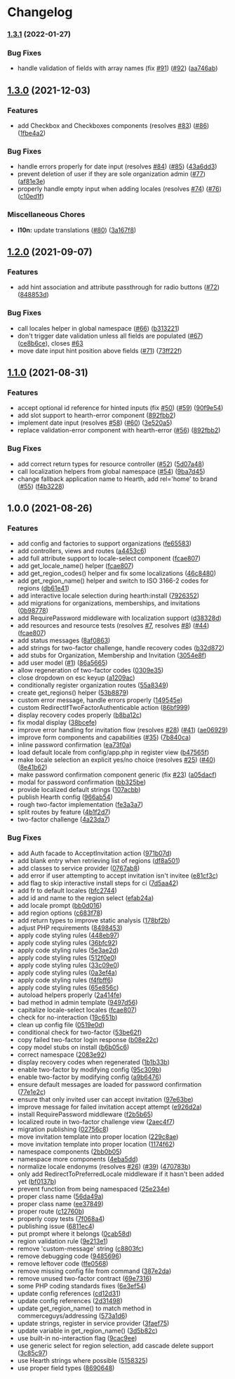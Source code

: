 # Changelog

### [1.3.1](https://www.github.com/fluid-project/hearth/compare/v1.3.0...v1.3.1) (2022-01-27)


### Bug Fixes

* handle validation of fields with array names (fix [#91](https://www.github.com/fluid-project/hearth/issues/91)) ([#92](https://www.github.com/fluid-project/hearth/issues/92)) ([aa746ab](https://www.github.com/fluid-project/hearth/commit/aa746ab42a360cae0ac09cfd157a0ccc5fbac66b))

## [1.3.0](https://www.github.com/fluid-project/hearth/compare/v1.2.0...v1.3.0) (2021-12-03)


### Features

* add Checkbox and Checkboxes components (resolves [#83](https://www.github.com/fluid-project/hearth/issues/83)) ([#86](https://www.github.com/fluid-project/hearth/issues/86)) ([1fbe4a2](https://www.github.com/fluid-project/hearth/commit/1fbe4a2f0d96b42fc2d29ec9e5c228c56f1156de))


### Bug Fixes

* handle errors properly for date input (resolves [#84](https://www.github.com/fluid-project/hearth/issues/84)) ([#85](https://www.github.com/fluid-project/hearth/issues/85)) ([43a6dd3](https://www.github.com/fluid-project/hearth/commit/43a6dd34c04ae6c1625ce27e36b1bf0caa4e415c))
* prevent deletion of user if they are sole organization admin ([#77](https://www.github.com/fluid-project/hearth/issues/77)) ([af81e3e](https://www.github.com/fluid-project/hearth/commit/af81e3e4839459fcce2777b962e2d3216545e5c6))
* properly handle empty input when adding locales (resolves [#74](https://www.github.com/fluid-project/hearth/issues/74)) ([#76](https://www.github.com/fluid-project/hearth/issues/76)) ([c10ed1f](https://www.github.com/fluid-project/hearth/commit/c10ed1fd9658ebd448ee026fd36681d4a6a2b2f9))


### Miscellaneous Chores

* **l10n:** update translations ([#80](https://www.github.com/fluid-project/hearth/issues/80)) ([3a167f8](https://www.github.com/fluid-project/hearth/commit/3a167f81690347fe988c94585774e344ce6625ea))

## [1.2.0](https://www.github.com/fluid-project/hearth/compare/v1.1.0...v1.2.0) (2021-09-07)


### Features

* add hint association and attribute passthrough for radio buttons ([#72](https://www.github.com/fluid-project/hearth/issues/72)) ([848853d](https://www.github.com/fluid-project/hearth/commit/848853d96752ddb56f1616c6d35c8496c731d757))


### Bug Fixes

* call locales helper in global namespace ([#66](https://www.github.com/fluid-project/hearth/issues/66)) ([b313221](https://www.github.com/fluid-project/hearth/commit/b31322122b1f579bb67c8e8de185ef51b57fafbd))
* don't trigger date validation unless all fields are populated ([#67](https://www.github.com/fluid-project/hearth/issues/67)) ([ce8b6ce](https://www.github.com/fluid-project/hearth/commit/ce8b6cee5503cd10898074a41c6fe83cbf018866)), closes [#63](https://www.github.com/fluid-project/hearth/issues/63)
* move date input hint position above fields ([#71](https://www.github.com/fluid-project/hearth/issues/71)) ([73ff22f](https://www.github.com/fluid-project/hearth/commit/73ff22fb5e94bb053536c9c7bb398565b24d4be8))

## [1.1.0](https://www.github.com/fluid-project/hearth/compare/v1.0.0...v1.1.0) (2021-08-31)


### Features

* accept optional id reference for hinted inputs (fix [#50](https://www.github.com/fluid-project/hearth/issues/50)) ([#59](https://www.github.com/fluid-project/hearth/issues/59)) ([90f9e54](https://www.github.com/fluid-project/hearth/commit/90f9e54db6872ebe1e847d4b425f9ed8819ce252))
* add slot support to hearth-error component ([892fbb2](https://www.github.com/fluid-project/hearth/commit/892fbb2adc7aad9df0c0337a43b104d4a2de3bb1))
* implement date input (resolves [#58](https://www.github.com/fluid-project/hearth/issues/58)) ([#60](https://www.github.com/fluid-project/hearth/issues/60)) ([3e520a5](https://www.github.com/fluid-project/hearth/commit/3e520a53a5bf765e3923af8824963d39a2b28db8))
* replace validation-error component with hearth-error ([#56](https://www.github.com/fluid-project/hearth/issues/56)) ([892fbb2](https://www.github.com/fluid-project/hearth/commit/892fbb2adc7aad9df0c0337a43b104d4a2de3bb1))


### Bug Fixes

* add correct return types for resource controller ([#52](https://www.github.com/fluid-project/hearth/issues/52)) ([5d07a48](https://www.github.com/fluid-project/hearth/commit/5d07a48e7308634eceb240f631f130ed5ca3d285))
* call localization helpers from global namespace ([#54](https://www.github.com/fluid-project/hearth/issues/54)) ([9ba7d45](https://www.github.com/fluid-project/hearth/commit/9ba7d45ee6bef7337f8c21579bd419bc0f8585d5))
* change fallback application name to Hearth, add rel='home' to brand ([#55](https://www.github.com/fluid-project/hearth/issues/55)) ([f4b3228](https://www.github.com/fluid-project/hearth/commit/f4b3228a0c5409d37a49144cde028ea5c6a9060c))

## 1.0.0 (2021-08-26)


### Features

* add config and factories to support organizations ([fe65583](https://www.github.com/fluid-project/hearth/commit/fe6558348a9f8575bf28025015539c61daf8b143))
* add controllers, views and routes ([a4453c6](https://www.github.com/fluid-project/hearth/commit/a4453c6555e2cef89badc4acecbc4b3b107be42c))
* add full attribute support to locale-select component ([fcae807](https://www.github.com/fluid-project/hearth/commit/fcae8073c3291a538864b56b2cd4e153b635c9f1))
* add get_locale_name() helper ([fcae807](https://www.github.com/fluid-project/hearth/commit/fcae8073c3291a538864b56b2cd4e153b635c9f1))
* add get_region_codes() helper and fix some localizations ([46c8480](https://www.github.com/fluid-project/hearth/commit/46c8480abbaa37f81fc090a6350443ed0ff39e56))
* add get_region_name() helper and switch to ISO 3166-2 codes for regions ([db61e41](https://www.github.com/fluid-project/hearth/commit/db61e41e1185a2fd5f245f28b629a8a9948fbe79))
* add interactive locale selection during hearth:install ([7926352](https://www.github.com/fluid-project/hearth/commit/7926352b36f979891b31c103ef374ed2b665b202))
* add migrations for organizations, memberships, and invitations ([0b98778](https://www.github.com/fluid-project/hearth/commit/0b98778b5c8b91c87ad6f5d65ed6c0d4ff608831))
* add RequirePassword middleware with localization support ([d38328d](https://www.github.com/fluid-project/hearth/commit/d38328ddc6a6e4cd72230afecc216e1213adff5c))
* add resources and resource tests (resolves [#7](https://www.github.com/fluid-project/hearth/issues/7), resolves [#8](https://www.github.com/fluid-project/hearth/issues/8)) ([#44](https://www.github.com/fluid-project/hearth/issues/44)) ([fcae807](https://www.github.com/fluid-project/hearth/commit/fcae8073c3291a538864b56b2cd4e153b635c9f1))
* add status messages ([8af0863](https://www.github.com/fluid-project/hearth/commit/8af086356cfd1e8b229dd885a85f59e1b6401dcd))
* add strings for two-factor challenge, handle recovery codes ([b32d872](https://www.github.com/fluid-project/hearth/commit/b32d872a8851d23e9f6a5e4d40faca96741472ff))
* add stubs for Organization, Membership and Invitation ([3054e8f](https://www.github.com/fluid-project/hearth/commit/3054e8f7aa69fafff9b10e60b5d8437155577d7f))
* add user model ([#1](https://www.github.com/fluid-project/hearth/issues/1)) ([86a5665](https://www.github.com/fluid-project/hearth/commit/86a5665d90db44c1e327a8fd73774599a42524dd))
* allow regeneration of two-factor codes ([0309e35](https://www.github.com/fluid-project/hearth/commit/0309e35642fcc52d41c0c046748eb3e6d4280709))
* close dropdown on esc keyup ([a1209ac](https://www.github.com/fluid-project/hearth/commit/a1209ac18e4bd8b4250df186ea01ab5baa0cab60))
* conditionally register organization routes ([55a8349](https://www.github.com/fluid-project/hearth/commit/55a8349abc03f1b85a104a0c9ed0c04b71d7303a))
* create get_regions() helper ([53b8879](https://www.github.com/fluid-project/hearth/commit/53b88795539e3a24844baf0f6bea336288e5a9d9))
* custom error message, handle errors properly ([149545e](https://www.github.com/fluid-project/hearth/commit/149545e1c4c9d4c5b4c18e91119b1d5a3ce4d76f))
* custom RedirectIfTwoFactorAuthenticable action ([86bf999](https://www.github.com/fluid-project/hearth/commit/86bf999a6dd987ed72cf8a76076076414962b51e))
* display recovery codes properly ([b8ba12c](https://www.github.com/fluid-project/hearth/commit/b8ba12c2afd2ee3c0c698baf5ffbdbc46b96d463))
* fix modal display ([38bcefe](https://www.github.com/fluid-project/hearth/commit/38bcefe9b3ee2b71208182eb3762d4d6c727896c))
* improve error handling for invitation flow (resolves [#28](https://www.github.com/fluid-project/hearth/issues/28)) ([#41](https://www.github.com/fluid-project/hearth/issues/41)) ([ae06929](https://www.github.com/fluid-project/hearth/commit/ae069298b4dc973d95f9b22269d1525dca3d698a))
* improve form components and capabilities ([#35](https://www.github.com/fluid-project/hearth/issues/35)) ([7b840ca](https://www.github.com/fluid-project/hearth/commit/7b840ca577ac21ad8d64496e930e98fc8b33f7b1))
* inline password confirmation ([ea73f0a](https://www.github.com/fluid-project/hearth/commit/ea73f0a4c67ee244ade944969b42e87e617e6880))
* load default locale from config/app.php in register view ([b47565f](https://www.github.com/fluid-project/hearth/commit/b47565f1e1841e431d207a91ad2cf5ddef23726d))
* make locale selection an explicit yes/no choice (resolves [#25](https://www.github.com/fluid-project/hearth/issues/25)) ([#40](https://www.github.com/fluid-project/hearth/issues/40)) ([8e41b62](https://www.github.com/fluid-project/hearth/commit/8e41b624a51ff29c8dc561b78ad0d2c8f7daa795))
* make password confirmation component generic (fix [#23](https://www.github.com/fluid-project/hearth/issues/23)) ([a05dacf](https://www.github.com/fluid-project/hearth/commit/a05dacff6f07d6486c948c6a86acc9e53aefb6ea))
* modal for password confirmation ([bb325be](https://www.github.com/fluid-project/hearth/commit/bb325be43e431a340220023d520e0547c396ed24))
* provide localized default strings ([107acbb](https://www.github.com/fluid-project/hearth/commit/107acbb4f8af229098c3ff3ce4086a1f5a92c5dd))
* publish Hearth config ([966ab54](https://www.github.com/fluid-project/hearth/commit/966ab549f71be8e664091ea1bc7b21a979b83510))
* rough two-factor implementation ([fe3a3a7](https://www.github.com/fluid-project/hearth/commit/fe3a3a70f7afa2617399b48bbf6bd9f969af1dfd))
* split routes by feature ([4b1f2d7](https://www.github.com/fluid-project/hearth/commit/4b1f2d7b6672107370755964494d18abc9a5d27e))
* two-factor challenge ([4a23da7](https://www.github.com/fluid-project/hearth/commit/4a23da75b451f0de371303d83f4e6ebbed1bd6f7))


### Bug Fixes

* add Auth facade to AcceptInvitation action ([971b07d](https://www.github.com/fluid-project/hearth/commit/971b07d94b575e72ab2fb95a7d5ed26028667a59))
* add blank entry when retrieving list of regions ([df8a501](https://www.github.com/fluid-project/hearth/commit/df8a501437f8590243b31aaaa8f7f667f2bdae81))
* add classes to service provider ([0767ab8](https://www.github.com/fluid-project/hearth/commit/0767ab816b4b672653a4ef86af730bd75c1d4c1c))
* add error if user attempting to accept invitation isn't invitee ([e81cf3c](https://www.github.com/fluid-project/hearth/commit/e81cf3c8f3a4eefd96458e67144ac3973d3dce0c))
* add flag to skip interactive install steps for ci ([7d5aa42](https://www.github.com/fluid-project/hearth/commit/7d5aa42e95e166067a6d095dba4267bbdd2bae76))
* add fr to default locales ([bfc2744](https://www.github.com/fluid-project/hearth/commit/bfc274484a6a18501b25663ff0325ad30fbaa894))
* add id and name to the region select ([efab24a](https://www.github.com/fluid-project/hearth/commit/efab24aca311c062f4d9c4fe57306cd31f24cd52))
* add locale prompt ([bb0d016](https://www.github.com/fluid-project/hearth/commit/bb0d016c506d67aba92a04558f9a9716c7c66c45))
* add region options ([c683f78](https://www.github.com/fluid-project/hearth/commit/c683f7829bdcfde476a089d74f21a1544702f1c5))
* add return types to improve static analysis ([178bf2b](https://www.github.com/fluid-project/hearth/commit/178bf2b3e5fab4a0cbf69ac74bf27b174def586b))
* adjust PHP requirements ([8498453](https://www.github.com/fluid-project/hearth/commit/8498453d00ab237ec179900787c34975e210603f))
* apply code styling rules ([448eb97](https://www.github.com/fluid-project/hearth/commit/448eb97c41c9d53b054693f7ecb50ef3b5124357))
* apply code styling rules ([36bfc92](https://www.github.com/fluid-project/hearth/commit/36bfc923137e7972ef30caccba0da459c080d298))
* apply code styling rules ([5e3ae2d](https://www.github.com/fluid-project/hearth/commit/5e3ae2d1607dcb9c3219407080eb947c9c12fc48))
* apply code styling rules ([512f0e0](https://www.github.com/fluid-project/hearth/commit/512f0e0edf2e9e17e9e2ca755995fd42e5185292))
* apply code styling rules ([33c09e0](https://www.github.com/fluid-project/hearth/commit/33c09e0e446be3b177fb8a5fef6ba12564e5cce5))
* apply code styling rules ([0a3ef4a](https://www.github.com/fluid-project/hearth/commit/0a3ef4a7c08ba1d926dad3ac8bca22ac276caa4c))
* apply code styling rules ([f4fbff6](https://www.github.com/fluid-project/hearth/commit/f4fbff60bb5a97f6d6428c3749bf7471b777269b))
* apply code styling rules ([65e856c](https://www.github.com/fluid-project/hearth/commit/65e856cae4a58fccff284e47d05a89c4ca539359))
* autoload helpers properly ([2a414fe](https://www.github.com/fluid-project/hearth/commit/2a414fec736682e25228d4c54f1504d6a216a423))
* bad method in admin template ([9497d56](https://www.github.com/fluid-project/hearth/commit/9497d568793b9dda546f8c615c95dd290614c57b))
* capitalize locale-select locales ([fcae807](https://www.github.com/fluid-project/hearth/commit/fcae8073c3291a538864b56b2cd4e153b635c9f1))
* check for no-interaction ([19c651b](https://www.github.com/fluid-project/hearth/commit/19c651b48564964480939bc8835ba6842c26883a))
* clean up config file ([0519e0d](https://www.github.com/fluid-project/hearth/commit/0519e0d37adf65c7c7423c0458d93bb0f0a08c80))
* conditional check for two-factor ([53be62f](https://www.github.com/fluid-project/hearth/commit/53be62f5fa041fc08ab80f139ed7776e16189067))
* copy failed two-factor login response ([b08e22c](https://www.github.com/fluid-project/hearth/commit/b08e22caa4dfa62f540fa7f4820ba84a48c0fb36))
* copy model stubs on install ([b6b05c6](https://www.github.com/fluid-project/hearth/commit/b6b05c60f6047c28543735b37b7dba9cd4bd6ade))
* correct namespace ([2083e92](https://www.github.com/fluid-project/hearth/commit/2083e9266a182fb49e6224a57db50c75b0c33e4a))
* display recovery codes when regenerated ([1b1b33b](https://www.github.com/fluid-project/hearth/commit/1b1b33b71da6d5b0d7cb1cedcc2a940b8058477f))
* enable two-factor by modifying config ([95c309b](https://www.github.com/fluid-project/hearth/commit/95c309b57ddc1879286838ca1a8e91da0afda085))
* enable two-factor by modifying config ([a9b6476](https://www.github.com/fluid-project/hearth/commit/a9b6476ecc7ab04ff353ca0c34176595f21b7434))
* ensure default messages are loaded for password confirmation ([77e1e2c](https://www.github.com/fluid-project/hearth/commit/77e1e2ca26d21cfe097df585816e469ebbe12c8d))
* ensure that only invited user can accept invitation ([97e63be](https://www.github.com/fluid-project/hearth/commit/97e63be331b0bb87d38cda1c340010ec97abe720))
* improve message for failed invitation accept attempt ([e926d2a](https://www.github.com/fluid-project/hearth/commit/e926d2af3f569867c6b4e32c5853465f76327413))
* install RequirePassword middleware ([f2b5b65](https://www.github.com/fluid-project/hearth/commit/f2b5b6599a9ffb5f5ce7b33bfa105b8c643e34cd))
* localized route in two-factor challenge view ([2aec4f7](https://www.github.com/fluid-project/hearth/commit/2aec4f7dcfde905ffc3749bef53f823418860618))
* migration publishing ([02756c8](https://www.github.com/fluid-project/hearth/commit/02756c861468815484b0e1d5b89c51ad2acded59))
* move invitation template into proper location ([229c8ae](https://www.github.com/fluid-project/hearth/commit/229c8ae630a38561d015e5b6a04247391c3a0ba0))
* move invitation template into proper location ([1174f62](https://www.github.com/fluid-project/hearth/commit/1174f6241e311dd4778c24e629c7b1a26da30f51))
* namespace components ([2bb0b05](https://www.github.com/fluid-project/hearth/commit/2bb0b052a306331e0af454da66be49caa11eb86a))
* namespace more components ([4eba5dd](https://www.github.com/fluid-project/hearth/commit/4eba5dde13d77e225004d93bedf2ef746d262d1d))
* normalize locale endonyms (resolves [#26](https://www.github.com/fluid-project/hearth/issues/26)) ([#39](https://www.github.com/fluid-project/hearth/issues/39)) ([470783b](https://www.github.com/fluid-project/hearth/commit/470783bc0a8e4d58549f20730a121702d0f16568))
* only add RedirectToPreferredLocale middleware if it hasn't been added yet ([bf0137b](https://www.github.com/fluid-project/hearth/commit/bf0137b7e57f9202618414e245a3d4786aa17387))
* prevent function from being namespaced ([25e234e](https://www.github.com/fluid-project/hearth/commit/25e234e9ebfd8fae23804f413e8fa8f3da2fda95))
* proper class name ([56da49a](https://www.github.com/fluid-project/hearth/commit/56da49aa65e66b3a395a9819f097d138147325b4))
* proper class name ([ee37849](https://www.github.com/fluid-project/hearth/commit/ee37849f494cf87a1ede219e382891d24988da4b))
* proper route ([c12760b](https://www.github.com/fluid-project/hearth/commit/c12760b4e5ece6590be18510e6d8affbc71e7e7b))
* properly copy tests ([7f068a4](https://www.github.com/fluid-project/hearth/commit/7f068a4dec33db8231694806f8d58438c4d13510))
* publishing issue ([6811ec4](https://www.github.com/fluid-project/hearth/commit/6811ec4e726824f3e6977c1be8754fcd99f9b042))
* put prompt where it belongs ([0cab58d](https://www.github.com/fluid-project/hearth/commit/0cab58d6c7b6fc279d7822560b9380d0f3a50373))
* region validation rule ([9e213e1](https://www.github.com/fluid-project/hearth/commit/9e213e1af5af94279804a557a85dc92b598e8891))
* remove 'custom-message' string ([c8803fc](https://www.github.com/fluid-project/hearth/commit/c8803fc920725fe35d730628384b3e45c4b465e2))
* remove debugging code ([9485696](https://www.github.com/fluid-project/hearth/commit/9485696145a4001c16ee1ed5fd74ac464955ba46))
* remove leftover code ([ffe0568](https://www.github.com/fluid-project/hearth/commit/ffe05686683522c2d32ad9cde9a1bf3835ef855d))
* remove missing config file from command ([387e2da](https://www.github.com/fluid-project/hearth/commit/387e2dacd760073b93af6341df60893ce5d641ba))
* remove unused two-factor contract ([69e7316](https://www.github.com/fluid-project/hearth/commit/69e7316d5e02028bbc3e756c9057faa790926bae))
* some PHP coding standards fixes ([6e3ef54](https://www.github.com/fluid-project/hearth/commit/6e3ef54c6be50c8dca22cb0a55f417c284723fcf))
* update config references ([cd12d31](https://www.github.com/fluid-project/hearth/commit/cd12d3198e8f439a2e50ed7450bf401144d18bd9))
* update config references ([2d31498](https://www.github.com/fluid-project/hearth/commit/2d31498ef497a07da817e73254f8ed3f5a25a031))
* update get_region_name() to match method in commerceguys/addressing ([573a1d6](https://www.github.com/fluid-project/hearth/commit/573a1d6d00ac4c38700d2e4c501605a0e3a10329))
* update strings, register in service provider ([3faef75](https://www.github.com/fluid-project/hearth/commit/3faef7583f25ad3208afdfb9e0c8601f61ff9ed7))
* update variable in get_region_name() ([3d5b82c](https://www.github.com/fluid-project/hearth/commit/3d5b82cc09cca8ff54316acbb85f16a4a65601c1))
* use built-in no-interaction flag ([9cac9ee](https://www.github.com/fluid-project/hearth/commit/9cac9eec87ea817a2f50a1a62a620ae07b480094))
* use generic select for region selection, add cascade delete support ([3c85c97](https://www.github.com/fluid-project/hearth/commit/3c85c977bab5c0af8003f01db0b7221beaf3bb9b))
* use Hearth strings where possible ([5158325](https://www.github.com/fluid-project/hearth/commit/5158325cf2d45027db7a18d1fb2552fbf9b990d8))
* use proper field types ([8690648](https://www.github.com/fluid-project/hearth/commit/8690648635b30226305816bc27469e65d5b4110e))
